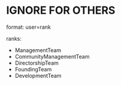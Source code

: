 # IGNORE FOR OTHERS

format:
user=rank

ranks:
- ManagementTeam
- CommunityManagementTeam
- DirectorshipTeam
- FoundingTeam
- DevelopmentTeam
